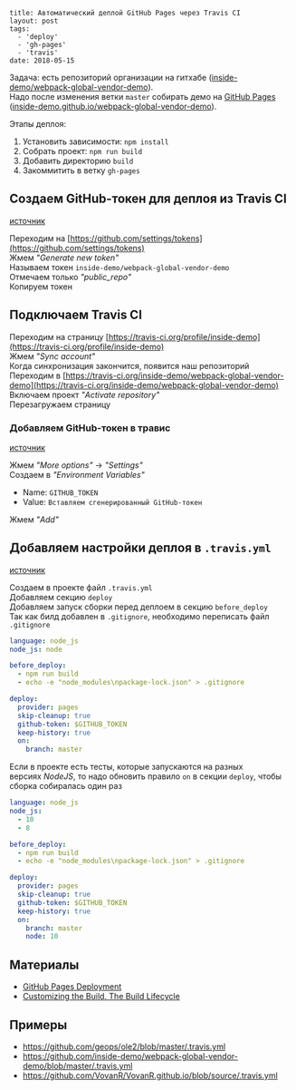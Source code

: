 ```
title: Автоматический деплой GitHub Pages через Travis CI
layout: post
tags:
  - 'deploy'
  - 'gh-pages'
  - 'travis'
date: 2018-05-15
```

Задача: есть репозиторий организации на гитхабе ([inside-demo/webpack-global-vendor-demo](https://github.com/inside-demo/webpack-global-vendor-demo)).<br>
Надо после изменения ветки `master` собирать демо на [GitHub Pages](https://pages.github.com/) ([inside-demo.github.io/webpack-global-vendor-demo](https://inside-demo.github.io/webpack-global-vendor-demo/)).

Этапы деплоя:
1. Установить зависимости: `npm install`
1. Собрать проект: `npm run build`
1. Добавить директорию `build`
1. Закоммитить в ветку `gh-pages`

## Создаем GitHub-токен для деплоя из Travis CI
[источник](https://help.github.com/articles/creating-a-personal-access-token-for-the-command-line/)

Переходим на [https://github.com/settings/tokens](https://github.com/settings/tokens)<br>
Жмем *"Generate new token"*<br>
Называем токен `inside-demo/webpack-global-vendor-demo`<br>
Отмечаем только *"public_repo"*<br>
Копируем токен

## Подключаем Travis CI
Переходим на страницу [https://travis-ci.org/profile/inside-demo](https://travis-ci.org/profile/inside-demo)<br>
Жмем *"Sync account"*<br>
Когда синхронизация закончится, появится наш репозиторий<br>
Переходим в [https://travis-ci.org/inside-demo/webpack-global-vendor-demo](https://travis-ci.org/inside-demo/webpack-global-vendor-demo)<br>
Включаем проект *"Activate repository"*<br>
Перезагружаем страницу

### Добавляем GitHub-токен в травис
[источник](https://docs.travis-ci.com/user/environment-variables#Defining-Variables-in-Repository-Settings)

Жмем *"More options"* → *"Settings"*<br>
Создаем в *"Environment Variables"*

- Name: `GITHUB_TOKEN`
- Value: `Вставляем сгенерированный GitHub-токен`

Жмем *"Add"*

## Добавляем настройки деплоя в `.travis.yml`
[источник](https://docs.travis-ci.com/user/deployment/pages/)

Создаем в проекте файл `.travis.yml`<br>
Добавляем секцию `deploy`<br>
Добавляем запуск сборки перед деплоем в секцию `before_deploy`<br>
Так как билд добавлен в `.gitignore`, необходимо переписать файл `.gitignore`

```yaml
language: node_js
node_js: node

before_deploy:
  - npm run build
  - echo -e "node_modules\npackage-lock.json" > .gitignore

deploy:
  provider: pages
  skip-cleanup: true
  github-token: $GITHUB_TOKEN
  keep-history: true
  on:
    branch: master
```

Если в проекте есть тесты, которые запускаются на разных версиях *NodeJS*, то надо обновить правило `on` в секции `deploy`, чтобы сборка собиралась один раз

```yaml
language: node_js
node_js:
  - 10
  - 8

before_deploy:
  - npm run build
  - echo -e "node_modules\npackage-lock.json" > .gitignore

deploy:
  provider: pages
  skip-cleanup: true
  github-token: $GITHUB_TOKEN
  keep-history: true
  on:
    branch: master
    node: 10
```

## Материалы
- [GitHub Pages Deployment](https://docs.travis-ci.com/user/deployment/pages/)
- [Customizing the Build. The Build Lifecycle](https://docs.travis-ci.com/user/customizing-the-build#The-Build-Lifecycle)

## Примеры
- https://github.com/geops/ole2/blob/master/.travis.yml
- https://github.com/inside-demo/webpack-global-vendor-demo/blob/master/.travis.yml
- https://github.com/VovanR/VovanR.github.io/blob/source/.travis.yml
